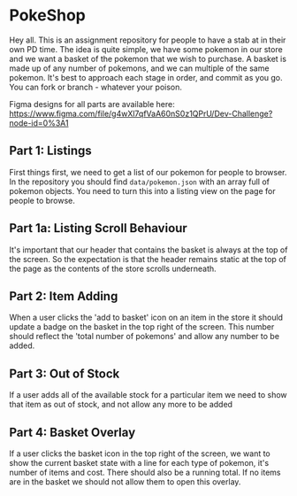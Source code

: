# PokeShop

Hey all. This is an assignment repository for people to have a stab at in their own PD time. The idea is quite simple, we have some pokemon in our store and we want a basket of the pokemon that we wish to purchase. A basket is made up of any number of pokemons, and we can multiple of the same pokemon. It's best to approach each stage in order, and commit as you go. You can fork or branch - whatever your poison.

Figma designs for all parts are available here: https://www.figma.com/file/g4wXl7qfVaA60nS0z1QPrU/Dev-Challenge?node-id=0%3A1

## Part 1: Listings

First things first, we need to get a list of our pokemon for people to browser. In the repository you should find `data/pokemon.json` with an array full of pokemon objects. You need to turn this into a listing view on the page for people to browse.

## Part 1a: Listing Scroll Behaviour

It's important that our header that contains the basket is always at the top of the screen. So the expectation is that the header remains static at the top of the page as the contents of the store scrolls underneath.

## Part 2: Item Adding

When a user clicks the 'add to basket' icon on an item in the store it should update a badge on the basket in the top right of the screen. This number should reflect the 'total number of pokemons' and allow any number to be added.

## Part 3: Out of Stock

If a user adds all of the available stock for a particular item we need to show that item as out of stock, and not allow any more to be added

## Part 4: Basket Overlay

If a user clicks the basket icon in the top right of the screen, we want to show the current basket state with a line for each type of pokemon, it's number of items and cost. There should also be a running total. If no items are in the basket we should not allow them to open this overlay.

